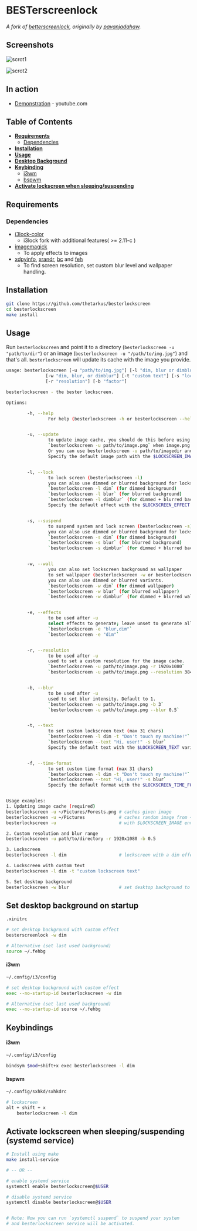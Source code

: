 # BESTerscreenlock
*A fork of [betterscreenlock](betterlockscreen), originally by [pavanjadahaw](https://github.com/pavanjadhaw).*


## Screenshots

![scrot1](https://i.imgur.com/v5iszK4.jpg "scrot1.png")

![scrot2](https://i.imgur.com/ZzCRta6.jpg "scrot2.png")

## In action

* [Demonstration](https://www.youtube.com/watch?v=9Ng5FZwnn6M&feature=youtu.be) - youtube.com

## Table of Contents

- **[Requirements](#requirements)**
    - [Dependencies](#dependencies)
- **[Installation](#installation)**
- **[Usage](#usage)**
- **[Desktop Background](#set-desktop-background-on-startup)**
- **[Keybinding](#keybindings)**
    - [i3wm](#i3wm-1)
    - [bspwm](#bspwm)
- **[Activate lockscreen when sleeping/suspending](#activate-lockscreen-when-sleepingsuspending-systemd-service)**


## Requirements

### Dependencies

- [i3lock-color](https://github.com/PandorasFox/i3lock-color)
	- i3lock fork with additional features( >= 2.11-c )
- [imagemagick](https://www.imagemagick.org/script/index.php)
	- To apply effects to images
- [xdpyinfo](https://www.x.org/archive/X11R7.7/doc/man/man1/xdpyinfo.1.xhtml), [xrandr](https://www.x.org/wiki/Projects/XRandR/), [bc](https://www.gnu.org/software/bc/) and [feh](https://feh.finalrewind.org/)
	- To find screen resolution, set custom blur level and wallpaper handling.


## Installation

```sh
git clone https://github.com/thetarkus/besterlockscreen
cd besterlockscreen
make install
```



## Usage

Run `besterlockscreen` and point it to a directory (`besterlockscreen -u "path/to/dir"`) or an image (`besterlockscreen -u "/path/to/img.jpg"`) and that's all. `besterlockscreen` will update its cache with the image you provide.

```sh
usage: besterlockscreen [-u "path/to/img.jpg"] [-l "dim, blur or dimblur"]
               [-w "dim, blur, or dimblur"] [-t "custom text"] [-s "lockscreen and suspend"]
               [-r "resolution"] [-b "factor"]

besterlockscreen - the bester lockscreen.

Options:

        -h, --help
                For help (besterlockscreen -h or besterlockscreen --help).


        -u, --update
                to update image cache, you should do this before using any other options
                `besterlockscreen -u path/to/image.png` when image.png is custom background
                Or you can use besterlockscreen -u path/to/imagedir and a random file will be selected.
                Specify the default image path with the $LOCKSCREEN_IMAGE variable.


        -l, --lock
                to lock screen (besterlockscreen -l)
                you can also use dimmed or blurred background for lockscreen.
                `besterlockscreen -l dim` (for dimmed background)
                `besterlockscreen -l blur` (for blurred background)
                `besterlockscreen -l dimblur` (for dimmed + blurred background)
                Specify the default effect with the $LOCKSCREEN_EFFECT environment variable.


        -s, --suspend
                to suspend system and lock screen (besterlockscreen -s)
                you can also use dimmed or blurred background for lockscreen.
                `besterlockscreen -s dim` (for dimmed background)
                `besterlockscreen -s blur` (for blurred background)
                `besterlockscreen -s dimblur` (for dimmed + blurred background)


        -w, --wall
                you can also set lockscreen background as wallpaper
                to set wallpaper (besterlockscreen -w or besterlockscreen --wall)
                you can also use dimmed or blurred variants.
                `besterlockscreen -w dim` (for dimmed wallpaper)
                `besterlockscreen -w blur` (for blurred wallpaper)
                `besterlockscreen -w dimblur` (for dimmed + blurred wallpaper)


        -e, --effects
                to be used after -u
                select effects to generate; leave unset to generate all effects
                `besterlockscreen -e "blur,dim"`
                `besterlockscreen -e "dim"`


        -r, --resolution
                to be used after -u
                used to set a custom resolution for the image cache.
                `besterlockscreen -u path/to/image.png -r 1920x1080`
                `besterlockscreen -u path/to/image.png --resolution 3840x1080`


        -b, --blur
                to be used after -u
                used to set blur intensity. Default to 1.
                `besterlockscreen -u path/to/image.png -b 3`
                `besterlockscreen -u path/to/image.png --blur 0.5`


        -t, --text
                to set custom lockscreen text (max 31 chars)
                `besterlockscreen -l dim -t "Don't touch my machine!"`
                `besterlockscreen --text "Hi, user!" -s blur`
                Specify the default text with the $LOCKSCREEN_TEXT variable.


        -f, --time-format
                to set custom time format (max 31 chars)
                `besterlockscreen -l dim -t "Don't touch my machine!"`
                `besterlockscreen --text "Hi, user!" -s blur`
                Specify the default format with the $LOCKSCREEN_TIME_FORMAT variable.


Usage examples:
1. Updating image cache (required)
besterlockscreen -u ~/Pictures/Forests.png # caches given image
besterlockscreen -u ~/Pictures             # caches random image from ~/Pictures directory
besterlockscreen -u                        # with $LOCKSCREEN_IMAGE environment variable set

2. Custom resolution and blur range
besterlockscreen -u path/to/directory -r 1920x1080 -b 0.5

3. Lockscreen
besterlockscreen -l dim                    # lockscreen with a dim effect

4. Lockscreen with custom text
besterlockscreen -l dim -t "custom lockscreen text"

5. Set desktop background
besterlockscreen -w blur                   # set desktop background to have a blur effect
```


## Set desktop background on startup

```sh
.xinitrc

# set desktop background with custom effect
besterscreenlock -w dim

# Alternative (set last used background)
source ~/.fehbg
```


#### i3wm

```sh
~/.config/i3/config

# set desktop background with custom effect
exec --no-startup-id besterlockscreen -w dim

# Alternative (set last used background)
exec --no-startup-id source ~/.fehbg
```


## Keybindings

#### i3wm

```sh
~/.config/i3/config

bindsym $mod+shift+x exec besterlockscreen -l dim
```

#### bspwm

```sh
~/.config/sxhkd/sxhkdrc

# lockscreen
alt + shift + x
    besterlockscreen -l dim
```


## Activate lockscreen when sleeping/suspending (systemd service)

```sh
# Install using make
make install-service

# -- OR --

# enable systemd service
systemctl enable besterlockscreen@$USER

# disable systemd service
systemctl disable besterlockscreen@$USER


# Note: Now you can run `systemctl suspend` to suspend your system
# and besterlockscreen service will be activated.
```
